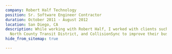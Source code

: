 ```yaml
---
company: Robert Half Technology
position: Sr. Software Engineer Contractor
duration: October 2011 - August 2012
location: San Diego, CA
description: While working with Robert Half, I worked with clients such as Intuit,
  North County Transit District, and CollisionSync to improve their businesses.
hide_from_sitemap: true

---
```

